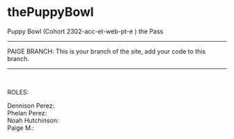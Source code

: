 # thePuppyBowl
Puppy Bowl (Cohort  2302-acc-et-web-pt-e ) the Pass
<br>
<hr>
PAIGE BRANCH:
This is your branch of the site, add your code to this branch.
<hr>
<br>

ROLES:<br>

Dennison Perez:<br>
Phelan Perez:<br>
Noah Hutchinson:<br>
Paige M.:<br>
